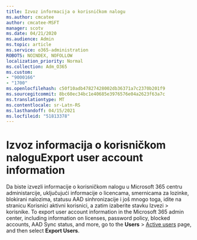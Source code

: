 ```yaml
---
title: Izvoz informacija o korisničkom nalogu
ms.author: cmcatee
author: cmcatee-MSFT
manager: scotv
ms.date: 04/21/2020
ms.audience: Admin
ms.topic: article
ms.service: o365-administration
ROBOTS: NOINDEX, NOFOLLOW
localization_priority: Normal
ms.collection: Adm_O365
ms.custom:
- "9000166"
- "1700"
ms.openlocfilehash: c50f10adb47827428002db36371a7c2370b201f9
ms.sourcegitcommit: 8bc60ec34bc1e40685e3976576e04a2623f63a7c
ms.translationtype: MT
ms.contentlocale: sr-Latn-RS
ms.lasthandoff: 04/15/2021
ms.locfileid: "51813378"
---
```

# <a name="export-user-account-information"></a><span data-ttu-id="31bb8-102">Izvoz informacija o korisničkom nalogu</span><span class="sxs-lookup"><span data-stu-id="31bb8-102">Export user account information</span></span>

<span data-ttu-id="31bb8-103">Da biste izvezli informacije o korisničkom nalogu u Microsoft 365 centru administarcije, uključujući informacije o licencama, smernicama za lozinke, blokirani nalozima, statusu AAD sinhronizacije i još mnogo toga, idite na stranicu Korisnici aktivni korisnici, a zatim izaberite stavku Izvezi  >  [](https://go.microsoft.com/fwlink/p/?linkid=834822) korisnike. </span><span class="sxs-lookup"><span data-stu-id="31bb8-103">To export user account information in the Microsoft 365 admin center, including information on licenses, password policy, blocked accounts, AAD Sync status, and more, go to the **Users** > [Active users](https://go.microsoft.com/fwlink/p/?linkid=834822) page, and then select **Export Users**.</span></span>